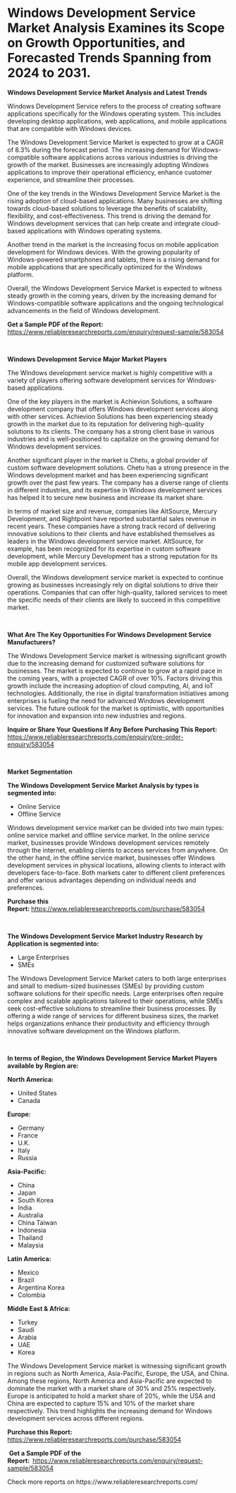<p><h1>Windows Development Service Market Analysis Examines its Scope on Growth Opportunities, and Forecasted Trends Spanning from 2024 to 2031.</h1></p><p><strong>Windows Development Service Market Analysis and Latest Trends</strong></p>
<p><p>Windows Development Service refers to the process of creating software applications specifically for the Windows operating system. This includes developing desktop applications, web applications, and mobile applications that are compatible with Windows devices.</p><p>The Windows Development Service Market is expected to grow at a CAGR of 8.3% during the forecast period. The increasing demand for Windows-compatible software applications across various industries is driving the growth of the market. Businesses are increasingly adopting Windows applications to improve their operational efficiency, enhance customer experience, and streamline their processes.</p><p>One of the key trends in the Windows Development Service Market is the rising adoption of cloud-based applications. Many businesses are shifting towards cloud-based solutions to leverage the benefits of scalability, flexibility, and cost-effectiveness. This trend is driving the demand for Windows development services that can help create and integrate cloud-based applications with Windows operating systems.</p><p>Another trend in the market is the increasing focus on mobile application development for Windows devices. With the growing popularity of Windows-powered smartphones and tablets, there is a rising demand for mobile applications that are specifically optimized for the Windows platform.</p><p>Overall, the Windows Development Service Market is expected to witness steady growth in the coming years, driven by the increasing demand for Windows-compatible software applications and the ongoing technological advancements in the field of Windows development.</p></p>
<p><strong>Get a Sample PDF of the Report:&nbsp;</strong> <a href="https://www.reliableresearchreports.com/enquiry/request-sample/583054">https://www.reliableresearchreports.com/enquiry/request-sample/583054</a></p>
<p>&nbsp;</p>
<p><strong>Windows Development Service Major Market Players</strong></p>
<p><p>The Windows development service market is highly competitive with a variety of players offering software development services for Windows-based applications. </p><p>One of the key players in the market is Achievion Solutions, a software development company that offers Windows development services along with other services. Achievion Solutions has been experiencing steady growth in the market due to its reputation for delivering high-quality solutions to its clients. The company has a strong client base in various industries and is well-positioned to capitalize on the growing demand for Windows development services.</p><p>Another significant player in the market is Chetu, a global provider of custom software development solutions. Chetu has a strong presence in the Windows development market and has been experiencing significant growth over the past few years. The company has a diverse range of clients in different industries, and its expertise in Windows development services has helped it to secure new business and increase its market share.</p><p>In terms of market size and revenue, companies like AltSource, Mercury Development, and Rightpoint have reported substantial sales revenue in recent years. These companies have a strong track record of delivering innovative solutions to their clients and have established themselves as leaders in the Windows development service market. AltSource, for example, has been recognized for its expertise in custom software development, while Mercury Development has a strong reputation for its mobile app development services.</p><p>Overall, the Windows development service market is expected to continue growing as businesses increasingly rely on digital solutions to drive their operations. Companies that can offer high-quality, tailored services to meet the specific needs of their clients are likely to succeed in this competitive market.</p></p>
<p>&nbsp;</p>
<p><strong>What Are The Key Opportunities For Windows Development Service Manufacturers?</strong></p>
<p><p>The Windows Development Service market is witnessing significant growth due to the increasing demand for customized software solutions for businesses. The market is expected to continue to grow at a rapid pace in the coming years, with a projected CAGR of over 10%. Factors driving this growth include the increasing adoption of cloud computing, AI, and IoT technologies. Additionally, the rise in digital transformation initiatives among enterprises is fueling the need for advanced Windows development services. The future outlook for the market is optimistic, with opportunities for innovation and expansion into new industries and regions.</p></p>
<p><strong>Inquire or Share Your Questions If Any Before Purchasing This Report:</strong> <a href="https://www.reliableresearchreports.com/enquiry/pre-order-enquiry/583054">https://www.reliableresearchreports.com/enquiry/pre-order-enquiry/583054</a></p>
<p>&nbsp;</p>
<p><strong>Market Segmentation</strong></p>
<p><strong>The Windows Development Service Market Analysis by types is segmented into:</strong></p>
<p><ul><li>Online Service</li><li>Offline Service</li></ul></p>
<p><p>Windows development service market can be divided into two main types: online service market and offline service market. In the online service market, businesses provide Windows development services remotely through the internet, enabling clients to access services from anywhere. On the other hand, in the offline service market, businesses offer Windows development services in physical locations, allowing clients to interact with developers face-to-face. Both markets cater to different client preferences and offer various advantages depending on individual needs and preferences.</p></p>
<p><strong>Purchase this Report:&nbsp;</strong><a href="https://www.reliableresearchreports.com/purchase/583054">https://www.reliableresearchreports.com/purchase/583054</a></p>
<p>&nbsp;</p>
<p><strong>The Windows Development Service Market Industry Research by Application is segmented into:</strong></p>
<p><ul><li>Large Enterprises</li><li>SMEs</li></ul></p>
<p><p>The Windows Development Service Market caters to both large enterprises and small to medium-sized businesses (SMEs) by providing custom software solutions for their specific needs. Large enterprises often require complex and scalable applications tailored to their operations, while SMEs seek cost-effective solutions to streamline their business processes. By offering a wide range of services for different business sizes, the market helps organizations enhance their productivity and efficiency through innovative software development on the Windows platform.</p></p>
<p>&nbsp;</p>
<p><strong>In terms of Region, the Windows Development Service Market Players available by Region are:</strong></p>
<p>
    <p> <strong> North America: </strong>
        <ul>
            <li>United States</li>
            <li>Canada</li>
        </ul>
        </p> 
    <p> <strong> Europe: </strong>
        <ul>
            <li>Germany</li>
            <li>France</li>
            <li>U.K.</li>
            <li>Italy</li>
            <li>Russia</li>
        </ul>
        </p> 
    <p> <strong> Asia-Pacific: </strong>
        <ul>
            <li>China</li>
            <li>Japan</li>
            <li>South Korea</li>
            <li>India</li>
            <li>Australia</li>
            <li>China Taiwan</li>
            <li>Indonesia</li>
            <li>Thailand</li>
            <li>Malaysia</li>
        </ul>
        </p> 
    <p> <strong> Latin America: </strong>
        <ul>
            <li>Mexico</li>
            <li>Brazil</li>
            <li>Argentina Korea</li>
            <li>Colombia</li>
        </ul>
        </p> 
    <p> <strong> Middle East & Africa: </strong>
        <ul>
            <li>Turkey</li>
            <li>Saudi</li>
            <li>Arabia</li>
            <li>UAE</li>
            <li>Korea</li>
        </ul>
    </p>
    </p>
<p><p>The Windows Development Service market is witnessing significant growth in regions such as North America, Asia-Pacific, Europe, the USA, and China. Among these regions, North America and Asia-Pacific are expected to dominate the market with a market share of 30% and 25% respectively. Europe is anticipated to hold a market share of 20%, while the USA and China are expected to capture 15% and 10% of the market share respectively. This trend highlights the increasing demand for Windows development services across different regions.</p></p>
<p><strong>Purchase this Report: </strong><a href="https://www.reliableresearchreports.com/purchase/583054">https://www.reliableresearchreports.com/purchase/583054</a></p>
<p>&nbsp;<strong>Get a Sample PDF of the Report:&nbsp;&nbsp;</strong><a href="https://www.reliableresearchreports.com/enquiry/request-sample/583054">https://www.reliableresearchreports.com/enquiry/request-sample/583054</a></p>
<p><strong></strong></p>
<p>Check more reports on https://www.reliableresearchreports.com/</p>